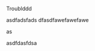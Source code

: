 Troublddd
 
 
 
 asdfadsfads
 dfasdfawefawefawe
 
 
 as
 
 
 
 
 
 
 
 
 
 
 
 
 
 
 
 
 asdfdasfdsa
 
 
 
 
 
 
 
 
 
 
 
 
 
 
 
 
 
 
 
 
 
 
 
 
 
 
 
 
 
 
 
 
 
 
 
 
 
 
 
 
 
 
 
 
 
 
